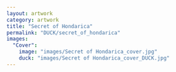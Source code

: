 ```yaml
---
layout: artwork
category: artwork
title: "Secret of Hondarica"
permalink: "DUCK/secret_of_hondarica"
images:
  "Cover":
    image: "images/Secret of Hondarica_cover.jpg"
    duck: "images/Secret of Hondarica_cover_DUCK.jpg"
---
```

